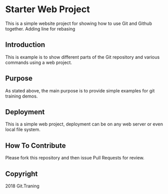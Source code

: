 # Starter Web Project

This is a simple website project for showing
how to use Git and Github together. Adding line for rebasing

## Introduction

This is example is to show different parts
of the Git repository and various commands
using a web project.

## Purpose

As stated above, the main purpose is to
provide simple examples for git training 
demos.

## Deployment

This is a simple web project, deployment
can be on any web server or even local
file system.

## How To Contribute

Please fork this repository and then issue Pull Requests for review.

## Copyright

2018 Git.Traning
